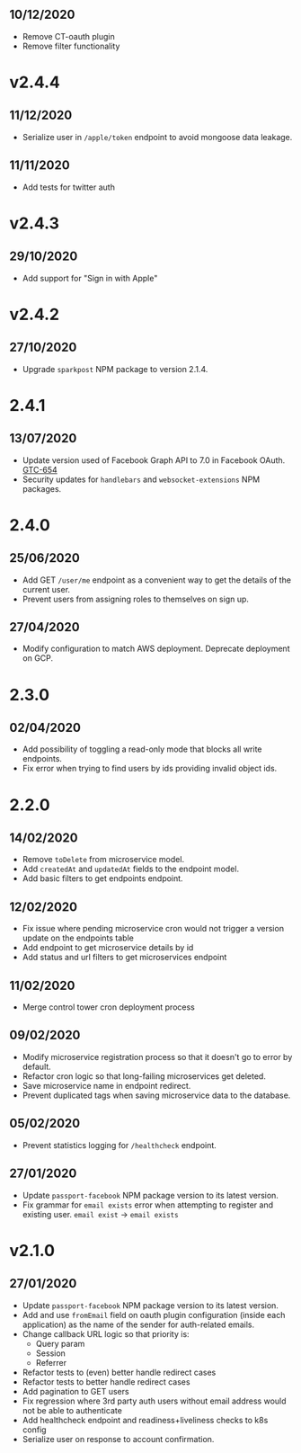 ## 10/12/2020

- Remove CT-oauth plugin
- Remove filter functionality

# v2.4.4

## 11/12/2020

- Serialize user in `/apple/token` endpoint to avoid mongoose data leakage.

## 11/11/2020

- Add tests for twitter auth

# v2.4.3

## 29/10/2020

- Add support for "Sign in with Apple" 

# v2.4.2

## 27/10/2020

- Upgrade `sparkpost` NPM package to version 2.1.4.

# 2.4.1

## 13/07/2020

- Update version used of Facebook Graph API to 7.0 in Facebook OAuth. [GTC-654](https://gfw.atlassian.net/browse/GTC-654)
- Security updates for `handlebars` and `websocket-extensions` NPM packages.

# 2.4.0

## 25/06/2020

- Add GET `/user/me` endpoint as a convenient way to get the details of the current user.
- Prevent users from assigning roles to themselves on sign up.

## 27/04/2020

- Modify configuration to match AWS deployment. Deprecate deployment on GCP.

# 2.3.0

## 02/04/2020

- Add possibility of toggling a read-only mode that blocks all write endpoints.
- Fix error when trying to find users by ids providing invalid object ids.

# 2.2.0

## 14/02/2020

- Remove `toDelete` from microservice model.
- Add `createdAt` and `updatedAt` fields to the endpoint model.
- Add basic filters to get endpoints endpoint.

## 12/02/2020

- Fix issue where pending microservice cron would not trigger a version update on the endpoints table
- Add endpoint to get microservice details by id
- Add status and url filters to get microservices endpoint

## 11/02/2020

- Merge control tower cron deployment process

## 09/02/2020

- Modify microservice registration process so that it doesn't go to error by default.
- Refactor cron logic so that long-failing microservices get deleted.
- Save microservice name in endpoint redirect.
- Prevent duplicated tags when saving microservice data to the database.

## 05/02/2020

- Prevent statistics logging for `/healthcheck` endpoint.

## 27/01/2020

- Update `passport-facebook` NPM package version to its latest version.
- Fix grammar for `email exists` error when attempting to register and existing user. `email exist` -> `email exists`

# v2.1.0

## 27/01/2020

- Update `passport-facebook` NPM package version to its latest version.
- Add and use `fromEmail` field on oauth plugin configuration (inside each application) as the name of the sender for auth-related emails.
- Change callback URL logic so that priority is:
  - Query param
  - Session
  - Referrer
- Refactor tests to (even) better handle redirect cases
- Refactor tests to better handle redirect cases
- Add pagination to GET users
- Fix regression where 3rd party auth users without email address would not be able to authenticate
- Add healthcheck endpoint and readiness+liveliness checks to k8s config
- Serialize user on response to account confirmation.
